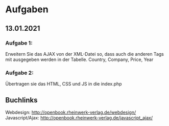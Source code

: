# Aufgaben

## 13.01.2021

### Aufgabe 1:
Erweitern Sie das AJAX von der XML-Datei so, dass auch die anderen Tags mit ausgegeben werden in der Tabelle.
Country, Company, Price, Year

### Aufgabe 2:
Übertragen sie das HTML, CSS und JS in die index.php



## Buchlinks
Webdesign: http://openbook.rheinwerk-verlag.de/webdesign/
Javascript/Ajax: http://openbook.rheinwerk-verlag.de/javascript_ajax/